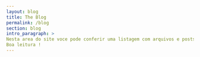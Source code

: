 ```yaml
---
layout: blog
title: The Blog
permalink: /blog
section: blog
intro_paragraph: >
Nesta area do site voce pode conferir uma listagem com arquivos e posts de todo o blog em modo resumido. 
Boa leitura !
---
```

